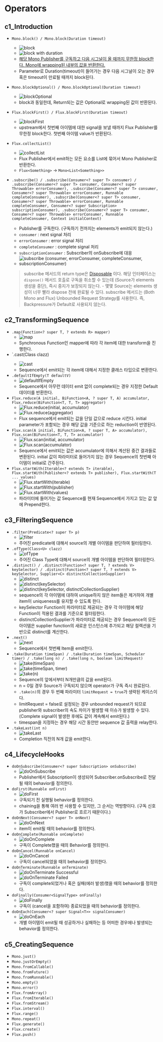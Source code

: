 # Operators

## c1_Introduction

- `Mono.block() / Mono.block(Duration timeout)`
  - ![block](https://projectreactor.io/docs/core/release/api/reactor/core/publisher/doc-files/marbles/block.svg) 
  - ![block with duration](https://projectreactor.io/docs/core/release/api/reactor/core/publisher/doc-files/marbles/blockWithTimeout.svg)
  - [해당 Mono Publisher를 구독하고 다음 시그널이 올 때까지 무한정 block한다. Mono에 wrapping된 내부의 값을 반환한다.](https://github.com/reactor/reactor-core/blob/main/reactor-core/src/main/java/reactor/core/publisher/Mono.java#L1706-L1711)
  - Parameter로 Duration(timeout)이 들어가는 경우 다음 시그널이 오는 경우 혹은 timeout이 만료될 때까지 block된다.
- `Mono.blockOptional() / Mono.blockOptional(Duration timeout)`
  - ![blockOptional](https://projectreactor.io/docs/core/release/api/reactor/core/publisher/doc-files/marbles/blockOptional.svg) 
  - block과 동일한데, Return되는 값은 Optional로 wrapping된 값이 반환된다.
- `Flux.blockFirst() / Flux.blockFirst(Duration timeout)`
  - ![blockFirst](https://projectreactor.io/docs/core/release/api/reactor/core/publisher/doc-files/marbles/blockFirst.svg)
  - upstream에서 첫번째 아이템에 대한 signal을 보낼 때까지 Flux Publisher를 무한정 block한다. 첫번째 아이템 value가 반환된다.
- `Flux.collectList()`
  - ![collectList](https://projectreactor.io/docs/core/release/api/reactor/core/publisher/doc-files/marbles/collectList.svg)
  - Flux Publisher에서 emit하는 모든 요소를 List에 묶어서 Mono Publisher로 반환한다.
  - `Flux<Something>` -> `Mono<List<Something>>`
- `.subscribe() / .subscribe(Consumer<? super T> consumer) / .subscribe(Consumer<? super T> consumer, Consumer<? super Throwable> errorConsumer), .subscribe(Consumer<? super T> consumer, Consumer<? super Throwable> errorConsumer, Runnable completeConsumer), .subscribe(Consumer<? super T> consumer, Consumer<? super Throwable> errorConsumer, Runnable completeConsumer, Consumer<? super Subscription> subscriptionConsumer), .subscribe(Consumer<? super T> consumer, Consumer<? super Throwable> errorConsumer, Runnable completeConsumer, Context initialContext)`
  - Publisher를 구독한다. (구독하기 전까지는 elements가 emit되지 않는다.)
  - `consumer` : next signal 처리
  - `errorConsumer` : error signal 처리
  - `completeConsumer` : complete signal 처리
  - `subscriptionConsumer` : Subscriber의 onSubscribe에 대응
  - ![subscribe (consumer, errorConsumer, completeConsumer, subscriptionConsumer)](https://projectreactor.io/docs/core/release/api/reactor/core/publisher/doc-files/marbles/subscribeForMono.svg)

  > subscribe 메서드의 return type은 [Disposable](https://github.com/reactor/reactor-core/blob/main/reactor-core/src/main/java/reactor/core/Disposable.java) 이다. 해당 인터페이스는 `dispose()` 메서드 호출로 구독을 취소할 수 있는데 (Source가 elements 생성을 중단), 즉시 중지가 보장되지 않는다. - 몇몇 Source는 elements 생성이 너무 빨라 dispose 전에 완료될 수 있다.
  > subscribe 메서드는 (Both Mono and Flux) Unbounded Request Strategy를 사용한다. 즉, Backpressure가 Default로 사용되지 않는다.

## c2_TransformingSequence

- `.map(Function<? super T, ? extends R> mapper)`
  - ![map](https://projectreactor.io/docs/core/release/api/reactor/core/publisher/doc-files/marbles/mapForFlux.svg)
  - Synchronous Function인 mapper에 따라 각 item에 대한 transform을 진행한다.
- `.cast(Class<E> clazz)
  - ![cast](https://projectreactor.io/docs/core/release/api/reactor/core/publisher/doc-files/marbles/castForMono.svg)
  - Sequence에서 emit되는 각 item에 대해서 지정한 클래스 타입으로 변환한다.
- `.defaultIfEmpty(T defaultV)`
  - ![defaultIfEmpty](https://projectreactor.io/docs/core/release/api/reactor/core/publisher/doc-files/marbles/defaultIfEmpty.svg)
  - Sequence에서 아무런 데이터 emit 없이 complete되는 경우 지정한 Default 데이터를 반환한다.
- `Flux.reduce(A initial, BiFunction<A, ? super T, A) accumulator, Flux.reduce(BiFunction<T, T, T> aggregator)`
  - ![Flux.reduce(initial, accumulator)](https://projectreactor.io/docs/core/release/api/reactor/core/publisher/doc-files/marbles/reduce.svg)
  - ![Flux.reduce(aggregator)](https://projectreactor.io/docs/core/release/api/reactor/core/publisher/doc-files/marbles/reduceWithSameReturnType.svg)
  - Flux sequence에서 emit되는 값을 단일 값으로 reduce 시킨다. initial parameter가 포함되는 경우 해당 값을 기준으로 하는 reduction이 반영된다.
- `Flux.scan(A initial, BiFunction<A, ? super T, A> accumulator), Flux.scan(BiFunction<T, T, T> accumulator)`
  - ![Flux.scan(initial, accumulator)](https://projectreactor.io/docs/core/release/api/reactor/core/publisher/doc-files/marbles/scan.svg)
  - ![Flux.scan(accumulator)](https://projectreactor.io/docs/core/release/api/reactor/core/publisher/doc-files/marbles/scanWithSameReturnType.svg)
  - Sequence에서 emit되는 값은 accumulator에 의해서 계산된 중간 결과들로 변환된다. initial 값이 파라미터로 들어가지 않는 경우 Sequence의 첫번째 아이템이 initial로 간주된다.
- `Flux.startWith(Iterable<? extends T> iterable), Flux.startWith(Publisher<? extends T> publisher), Flux.startWith(T ... values)`
  - ![Flux.startWith(iterable)](https://projectreactor.io/docs/core/release/api/reactor/core/publisher/doc-files/marbles/startWithIterable.svg)
  - ![Flux.startWith(publisher)](https://projectreactor.io/docs/core/release/api/reactor/core/publisher/doc-files/marbles/startWithPublisher.svg)
  - ![Flux.startWith(values)](https://projectreactor.io/docs/core/release/api/reactor/core/publisher/doc-files/marbles/startWithValues.svg)
  - 파라미터에 들어가는 값 Sequence를 현재 Sequence에서 가지고 있는 값 앞에 Prepend한다.

## c3_FilteringSequence

- `.filter(Predicate<? super T> p)`
  - ![filter](https://projectreactor.io/docs/core/release/api/reactor/core/publisher/doc-files/marbles/filterForFlux.svg)
  - 주어진 predicate에 대해서 source의 개별 아이템을 판단하여 필터링한다. 
- `.ofType(Class<U> clazz)`
  - ![ofType](https://projectreactor.io/docs/core/release/api/reactor/core/publisher/doc-files/marbles/ofTypeForFlux.svg)
  - 주어진 Class Type에 대해서 source의 개별 아이템을 판단하여 필터링한다.
- `.distinct() / .distinct(Function<? super T, ? extends V> keySelector) / .distinct(Function<? super T, ? extends V> keySelector, Supplier<C> distinctCollectionSupplier)`
  - ![distinct](https://projectreactor.io/docs/core/release/api/reactor/core/publisher/doc-files/marbles/distinct.svg)
  - ![distinct(keySelector)](https://projectreactor.io/docs/core/release/api/reactor/core/publisher/doc-files/marbles/distinctWithKey.svg)
  - ![distinct(keySelector, distinctCollectionSupplier)](https://projectreactor.io/docs/core/release/api/reactor/core/publisher/doc-files/marbles/distinctWithKey.svg)
  - sequence의 각 아이템에 대하여 unique하지 않은 item들은 제거하여 개별 item이 uniqueness를 유지할 수 있도록 한다.
  - keySelector Function이 파라미터로 제공되는 경우 각 아이템에 해당 Function이 적용된 결과를 기준으로 필터링한다.
  - distinctCollectionSupplier가 파라미터로 제공되는 경우 Sequence의 모든 아이템은 supplier function의 새로운 인스턴스에 추가되고 해당 컬렉션을 기반으로 distinct를 계산한다.
- `.next()`
  - ![next](https://projectreactor.io/docs/core/release/api/reactor/core/publisher/doc-files/marbles/next.svg)
  - Sequence에서 첫번째 Item을 emit한다.
- `.take(Duration timeSpan) / .take(Duration timeSpan, Scheduler timer) / .take(long n) / .take(long n, boolean limitRequest)`
  - ![take(timeSpan)](https://projectreactor.io/docs/core/release/api/reactor/core/publisher/doc-files/marbles/takeWithTimespanForFlux.svg)
  - ![take(timeSpan, timer)](https://projectreactor.io/docs/core/release/api/reactor/core/publisher/doc-files/marbles/takeWithTimespanForFlux.svg)
  - ![take(n)](https://projectreactor.io/docs/core/release/api/reactor/core/publisher/doc-files/marbles/takeLimitRequestTrue.svg)
  - Sequence의 앞에서부터 N개만큼의 값을 emit된다.
  - n = 0일 경우 Source가 구독되지 않으며 operator가 구독 즉시 완료된다.
  - `.take(n)`의 경우 두 번째 파라미터 `limitRequest = true`가 생략된 케이스이다.
  - limitRequest = false로 설정되는 경우 unbounded request가 되므로 publisher와 subscriber의 속도 차이가 발생할 때 이슈가 발생할 수 있다. (Complete signal이 발생한 후에도 값이 계속해서 emit된다.)
  - timespan을 지정하는 경우 해당 시간 동안만 sequence 값 출력을 relay한다.
- `.takeLast(int n)`
  - ![takeLast](https://projectreactor.io/docs/core/release/api/reactor/core/publisher/doc-files/marbles/takeLast.svg)
  - Completion 직전의 N개 값을 emit한다.

## c4_LifecycleHooks

- `doOnSubscribe(Consumer<? super Subscription> onSubscribe)`
  - ![doOnSubscribe](https://projectreactor.io/docs/core/release/api/reactor/core/publisher/doc-files/marbles/doOnSubscribe.svg)
  - Publisher에서 Subscription이 생성되어 Subscriber.onSubscribe로 전달될 때의 behavior를 정의한다. 
- `doFirst(Runnable onFirst)`
  - ![doFirst](https://projectreactor.io/docs/core/release/api/reactor/core/publisher/doc-files/marbles/doFirstForFlux.svg)
  - 구독되기 전 실행될 behavior를 정의한다.
  - chaining을 통해 여러 번 사용할 수 있지만, 그 순서는 역방향이다. (구독 신호가 Subscriber에서 Publisher로 흐르기 때문이다.)
- `doOnNext(Consumer<? super T> onNext)`
  - ![doOnNext](https://projectreactor.io/docs/core/release/api/reactor/core/publisher/doc-files/marbles/doOnNextForFlux.svg)
  - item이 emit될 때의 behavior를 정의한다.
- `doOnComplete(Runnable onComplete)`
  - ![doOnComplete](https://projectreactor.io/docs/core/release/api/reactor/core/publisher/doc-files/marbles/doOnComplete.svg)
  - 구독이 Complete했을 때의 Behavior를 정의한다.
- `doOnCancel(Runnable onCancel)`
  - ![doOnCancel](https://projectreactor.io/docs/core/release/api/reactor/core/publisher/doc-files/marbles/doOnCancelForFlux.svg)
  - 구독이 cancel되었을 때의 behavior를 정의한다.
- `doOnTerminate(Runnable onTerminate)`
  - ![doOnTerminate Successful](https://projectreactor.io/docs/core/release/api/reactor/core/publisher/doc-files/marbles/doOnTerminateForFlux.svg)
  - ![doOnTerminate Failed](https://projectreactor.io/docs/core/release/api/reactor/core/publisher/doc-files/marbles/doOnTerminateForFlux.svg)
  - 구독이 complete되었거나 혹은 실패(에러 발생)했을 때의 behavior를 정의한다.
- `doFinally(Consumer<SignalType> onFinally)`
  - ![doFinally](https://projectreactor.io/docs/core/release/api/reactor/core/publisher/doc-files/marbles/doFinallyForFlux.svg)
  - 구독이 (cancel을 포함하여) 종료되었을 때의 behavior를 정의한다.
- `doOnEach(Consumer<? super Signal<T>> signalConsumer)`
  - ![doOnEach](https://projectreactor.io/docs/core/release/api/reactor/core/publisher/doc-files/marbles/doOnEachForFlux.svg)
  - 개별 아이템이 emit될 때 성공하거나 실패하는 등 어떠한 경우에나 발생되는 behavior를 정의한다.

## c5_CreatingSequence

- `Mono.just()`
- `Mono.justOrEmpty()`
- `Mono.fromCallable()`
- `Mono.fromFuture()`
- `Mono.fromRunnable()`
- `Mono.empty()`
- `Mono.error()`
- `Flux.fromArray()`
- `Flux.fromIterable()`
- `Flux.fromStream()`
- `Flux.interval()`
- `Flux.range()`
- `Mono.repeat()`
- `Flux.generate()`
- `Flux.create()`
- `Flux.push()`
